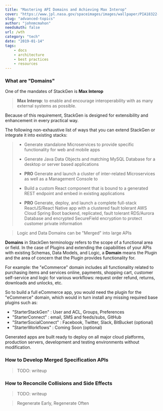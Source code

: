 ```yaml
---
title: "Mastering API Domains and Achieving Max Interop"
cover: "https://www.jpl.nasa.gov/spaceimages/images/wallpaper/PIA18322-640x350.jpg"
slug: "advanced-topics"
author: "johnmcmahon"
needsAuth: false
url: /wth
category: "tech"
date: "2019-01-14"
tags:
    - docs
    - architecture
    - best practices
    - resources
---
```


### What are "Domains"

One of the mandates of StackGen is **Max Interop**

> **Max Interop**: to enable and encourage interoperability with as many external systems as possible.

Because of this requirement, StackGen is designed for extensibility and enhancement in every practical way.

The following non-exhaustive list of ways  that you can extend StackGen or integrate it into existing stacks:

<blockquote>

- Generate standalone Microservices to provide specific functionality for web and mobile apps

- Generate Java Data Objects and matching MySQL Database for a desktop or server based applications

- **PRO** Generate and launch a cluster of inter-related Microservices as well as a Management Console to

- Build a custom React component that is bound to a generated REST endpoint and embed in existing applications

- **PRO** Generate, deploy, and launch a complete full-stack ReactJS/React Native app with a clustered fault tolerant AWS Cloud Spring Boot backend, replicated, fault tolerant RDS/Aurora Database and encrypted SecureField encryption to protect customer private information

</blockquote>

> Logic and Data Domains can be "Merged" into large APIs

**Domains** in StackGen terminology refers to the scope of a functional area or field. In the case of Plugins and extending the capabilities of your APIs with existing Schemas, Data Models, and Logic, a **Domain** means the Plugin and the area of concern that the Plugin provides functionality for.

For example: the "eCommerce" domain includes all functionality related to purchasing items and services online, payments, shopping cart, customer self-service and logic for various workflows: request order refund, returns, downloads and unlocks, etc.

So to build a full eCommerce app, you would need the plugin for the "eCommerce" domain, which would in turn install any missing required base plugins such as:

- "StarterStackGen" : User and ACL, Groups, Preferences
- "StarterConnect" : email, SMS and feeds/subs, GitHub
- "StarterSocialConnect" : Facebook, Twitter, Slack, BitBucket (optional)
- "StarterWorkflows" : Coming Soon (optional)

Generated apps are built ready to deploy on all major cloud platforms, production servers, development and testing environments without modification.

### How to Develop Merged Specification APIs

> TODO: writeup

### How to Reconcile Collisions and Side Effects

> TODO: writeup

> Regenerate Early, Regenerate Often
